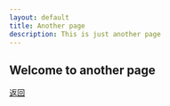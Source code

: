 ```yaml
---
layout: default
title: Another page
description: This is just another page
---
```


## Welcome to another page



[返回](./)